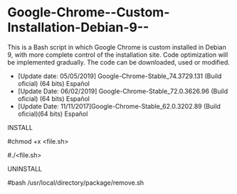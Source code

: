 # Google-Chrome--Custom-Installation-Debian-9--
This is a Bash script in which Google Chrome is custom installed in Debian 9, with more complete control of the installation site. Code optimization will be implemented gradually. The code can be downloaded, used or modified.

- [Update date: 05/05/2019] Google-Chrome-Stable_74.3729.131 (Build oficial) (64 bits) Español
- [Update Date: 06/02/2019] Google-Chrome-Stable_72.0.3626.96 (Build oficial) (64 bits) Español
- [Update Date: 11/11/2017]Google-Chrome-Stable_62.0.3202.89 (Build oficial)(64 bits) Español

INSTALL

#chmod +x <file.sh>

#./<file.sh>

UNINSTALL

#bash /usr/local/directory/package/remove.sh
